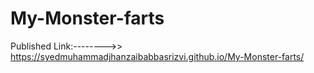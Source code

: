 # My-Monster-farts

Published Link:-------->> https://syedmuhammadjhanzaibabbasrizvi.github.io/My-Monster-farts/
